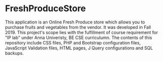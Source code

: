 # FreshProduceStore
This application is an Online Fresh Produce store which allows you to purchase fruits and vegetables from the vendor. It was developed in Fall 2019.
This project's scope lies with the fulfillment of course requirement for "IP lab" under Anna Univeristy, BE CSE curriculumn.
The contents of this repository include CSS files, PHP and Bootstrap configuration files, JavaScript Validation files, HTML pages, J Query configurations and SQL backups.
